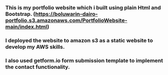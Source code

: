 ###  This is my portfolio website which i built using plain Html and Bootstrap. (https://boluwarin-dairo-portfolio.s3.amazonaws.com/PortfolioWebsite-main/index.html)
###  I deployed the website to amazon s3 as a static website to develop my AWS skills.
###  I also used getform.io form submission template to implement the contact functionality.
